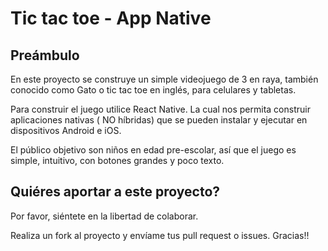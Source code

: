 # Tic tac toe - App Native

## Preámbulo

En este proyecto se construye un simple videojuego de 3 en raya, también conocido como Gato o tic tac toe en inglés, para celulares y tabletas.

Para construir el juego utilice React Native. La cual nos permita construir aplicaciones nativas ( NO híbridas) que se pueden instalar y ejecutar en dispositivos Android e iOS.

El público objetivo son niños en edad pre-escolar, así que el juego es simple, intuitivo, con botones grandes y poco texto.

## Quiéres aportar a este proyecto?

Por favor, siéntete en la libertad de colaborar.

Realiza un fork al proyecto y envíame tus pull request o issues. Gracias!!

